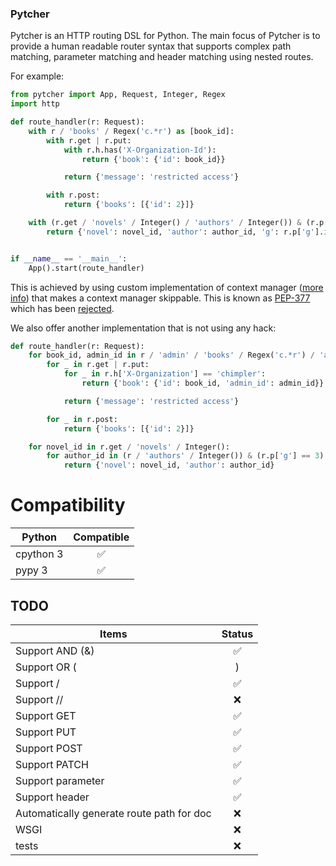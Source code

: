 ### Pytcher



Pytcher is an HTTP routing DSL for Python. The main focus of Pytcher is to provide a human readable router syntax that supports complex path matching, parameter matching and header matching using nested routes.

For example:
```python
from pytcher import App, Request, Integer, Regex
import http

def route_handler(r: Request):
    with r / 'books' / Regex('c.*r') as [book_id]:
        with r.get | r.put:
            with r.h.has('X-Organization-Id'):
                return {'book': {'id': book_id}}

            return {'message': 'restricted access'}

        with r.post:
            return {'books': [{'id': 2}]}

    with (r.get / 'novels' / Integer() / 'authors' / Integer()) & (r.p['g'] == 3) as [novel_id, author_id]:
        return {'novel': novel_id, 'author': author_id, 'g': r.p['g'].int}


if __name__ == '__main__':
    App().start(route_handler)
```

This is achieved by using custom implementation of context manager ([more info](https://stackoverflow.com/questions/12594148/skipping-execution-of-with-block/54765496#54765496)) that makes a context manager skippable.
This is known as [PEP-377](https://www.python.org/dev/peps/pep-0377/) which has been [rejected](https://www.python.org/dev/peps/pep-0377/).

We also offer another implementation that is not using any hack:
```python
def route_handler(r: Request):
    for book_id, admin_id in r / 'admin' / 'books' / Regex('c.*r') / 'admin' / Integer():
        for _ in r.get | r.put:
            for _ in r.h['X-Organization'] == 'chimpler':
                return {'book': {'id': book_id, 'admin_id': admin_id}}

            return {'message': 'restricted access'}

        for _ in r.post:
            return {'books': [{'id': 2}]}

    for novel_id in r.get / 'novels' / Integer():
        for author_id in (r / 'authors' / Integer()) & (r.p['g'] == 3):
            return {'novel': novel_id, 'author': author_id}
```

# Compatibility

Python      | Compatible
------------|:------:
cpython 3   | :white_check_mark:
pypy 3      | :white_check_mark:

## TODO

Items                                     | Status
------------------------------------------| :-----:
Support AND (&)                           | :white_check_mark:
Support OR (|)                            | :white_check_mark:
Support /                                 | :white_check_mark:
Support //                                | :x:
Support GET                               | :white_check_mark:
Support PUT                               | :white_check_mark:
Support POST                              | :white_check_mark:
Support PATCH                             | :white_check_mark:
Support parameter                         | :white_check_mark:
Support header                            | :white_check_mark:
Automatically generate route path for doc | :x:
WSGI                                      | :x:
tests                                     | :x:
